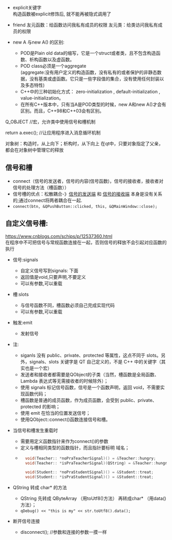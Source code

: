 * explicit关键字  
构造函数被explicit修饰后, 就不能再被隐式调用了

* friend
友元函数：给函数访问我私有成员的权限
友元类：给类访问我私有成员的权限

* new A 与new A() 的区别:  
    * POD是Plain old data的缩写，它是一个struct或者类，且不包含构造函数、析构函数以及虚函数。
    * POD class必须是一个aggregate  
        (aggregate:没有用户定义的构造函数，没有私有的或者保护的非静态数据，没有基类或虚函数。它只是一些字段值的集合，没有使用任何封装以及多态特性)
    * C++中的三种初始化方式：
        zero-initialization , default-initialization , value-initialization。
    * 在所有C++版本中，只有当A是POD类型的时候，new A和new A()才会有区别。而且，C++98和C++03会有区别。




Q_OBJECT //宏，允许类中使用信号和槽机制

return a.exec();	//让应用程序进入消息循环机制

对象树：构造时，从上向下；析构时，从下向上
在qt中，只要对象指定了父亲，都会在对象树中管理它的释放

## 信号和槽  
* connect（信号的发送者，信号的内容(信号函数)，信号的接收者，接收者对信号的处理方法（槽函数））  
* 信号槽的优点：松散耦合-》<u>信号的发送端</u> 和 <u>信号的接收端</u>  本身是没有关系的;通过connect将两者耦合在一起.
* `connect(btn, &QPushButton::clicked, this, &QMainWindow::close);`

## 自定义信号槽:
https://www.cnblogs.com/schips/p/12537360.html  
在程序中不可把信号与常规函数连接在一起，否则信号的释放不会引起对应函数的执行

* 信号:signals
    * 自定义信号写到signals: 下面
    * 返回值是void,只要声明,不要定义
    * 可以有参数,可以重载

* 槽:slots
    * 与信号函数不同，槽函数必须自己完成实现代码
    * 可以有参数,可以重载

* 触发:emit 
    * 发射信号

* 注:
    * siganls 没有 public、private、protected 等属性，这点不同于 slots。另外，signals、slots 关键字是 QT 自己定义的，不是 C++ 中的关键字（其实也是一个宏）
    * 发送者和接收者都需要是QObject的子类（当然，槽函数是全局函数、Lambda 表达式等无需接收者的时候除外）；
    * 使用 signals 标记信号函数，信号是一个函数声明，返回 void，不需要实现函数代码；
    * 槽函数是普通的成员函数，作为成员函数，会受到 public、private、protected 的影响；
    * 使用 emit 在恰当的位置发送信号；
    * 使用QObject::connect()函数连接信号和槽。 

* 当信号和槽发生重载时
    * 需要用定义函数指针来作为connect()的参数
    * 定义与槽相同类型的函数指针，而且指针要标明 域名；
    * ```cpp
        void(Teacher:: *noPraTeacherSignal)() = &Teacher::hungry;
	    void(Teacher:: *isPraTeacherSignal)(QString) = &Teacher::hungry;

	    void(Student:: *noPraStudentSignal)() = &Student::treat;
	    void(Student:: *isPraStudentSignal)() = &Student::treat;
        ```



* QString 转成 char* 的方法
    * QString 先转成 QByteArray （用toUtf8()方法） 再转成char* （用data()方法）；
    * `qDebug() << "this is my" << str.toUtf8().data();`

* 断开信号连接
    * disconnect(); //参数和连接的参数一摸一样
